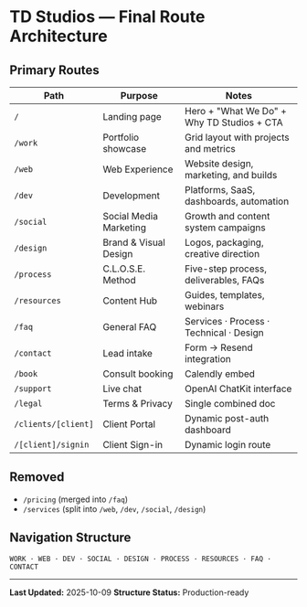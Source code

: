 # TD Studios — Final Route Architecture

## Primary Routes
| Path | Purpose | Notes |
|------|----------|-------|
| `/` | Landing page | Hero + "What We Do" + Why TD Studios + CTA |
| `/work` | Portfolio showcase | Grid layout with projects and metrics |
| `/web` | Web Experience | Website design, marketing, and builds |
| `/dev` | Development | Platforms, SaaS, dashboards, automation |
| `/social` | Social Media Marketing | Growth and content system campaigns |
| `/design` | Brand & Visual Design | Logos, packaging, creative direction |
| `/process` | C.L.O.S.E. Method | Five-step process, deliverables, FAQs |
| `/resources` | Content Hub | Guides, templates, webinars |
| `/faq` | General FAQ | Services · Process · Technical · Design |
| `/contact` | Lead intake | Form → Resend integration |
| `/book` | Consult booking | Calendly embed |
| `/support` | Live chat | OpenAI ChatKit interface |
| `/legal` | Terms & Privacy | Single combined doc |
| `/clients/[client]` | Client Portal | Dynamic post-auth dashboard |
| `/[client]/signin` | Client Sign-in | Dynamic login route |

## Removed
- `/pricing` (merged into `/faq`)
- `/services` (split into `/web`, `/dev`, `/social`, `/design`)

## Navigation Structure
`WORK · WEB · DEV · SOCIAL · DESIGN · PROCESS · RESOURCES · FAQ · CONTACT`

---

**Last Updated:** 2025-10-09
**Structure Status:** Production-ready

